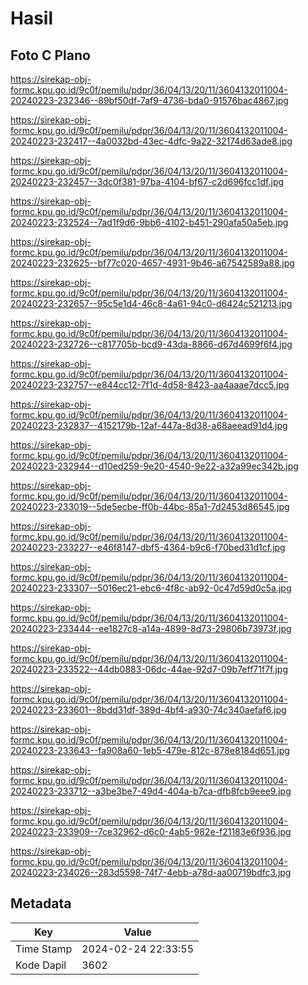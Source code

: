 # Hasil

## Foto C Plano

https://sirekap-obj-formc.kpu.go.id/9c0f/pemilu/pdpr/36/04/13/20/11/3604132011004-20240223-232346--89bf50df-7af9-4736-bda0-91576bac4867.jpg

https://sirekap-obj-formc.kpu.go.id/9c0f/pemilu/pdpr/36/04/13/20/11/3604132011004-20240223-232417--4a0032bd-43ec-4dfc-9a22-32174d63ade8.jpg

https://sirekap-obj-formc.kpu.go.id/9c0f/pemilu/pdpr/36/04/13/20/11/3604132011004-20240223-232457--3dc0f381-97ba-4104-bf67-c2d696fcc1df.jpg

https://sirekap-obj-formc.kpu.go.id/9c0f/pemilu/pdpr/36/04/13/20/11/3604132011004-20240223-232524--7ad1f9d6-9bb6-4102-b451-290afa50a5eb.jpg

https://sirekap-obj-formc.kpu.go.id/9c0f/pemilu/pdpr/36/04/13/20/11/3604132011004-20240223-232625--bf77c020-4657-4931-9b46-a67542589a88.jpg

https://sirekap-obj-formc.kpu.go.id/9c0f/pemilu/pdpr/36/04/13/20/11/3604132011004-20240223-232657--95c5e1d4-46c8-4a61-94c0-d6424c521213.jpg

https://sirekap-obj-formc.kpu.go.id/9c0f/pemilu/pdpr/36/04/13/20/11/3604132011004-20240223-232726--c817705b-bcd9-43da-8866-d67d4699f6f4.jpg

https://sirekap-obj-formc.kpu.go.id/9c0f/pemilu/pdpr/36/04/13/20/11/3604132011004-20240223-232757--e844cc12-7f1d-4d58-8423-aa4aaae7dcc5.jpg

https://sirekap-obj-formc.kpu.go.id/9c0f/pemilu/pdpr/36/04/13/20/11/3604132011004-20240223-232837--4152179b-12af-447a-8d38-a68aeead91d4.jpg

https://sirekap-obj-formc.kpu.go.id/9c0f/pemilu/pdpr/36/04/13/20/11/3604132011004-20240223-232944--d10ed259-9e20-4540-9e22-a32a99ec342b.jpg

https://sirekap-obj-formc.kpu.go.id/9c0f/pemilu/pdpr/36/04/13/20/11/3604132011004-20240223-233019--5de5ecbe-ff0b-44bc-85a1-7d2453d86545.jpg

https://sirekap-obj-formc.kpu.go.id/9c0f/pemilu/pdpr/36/04/13/20/11/3604132011004-20240223-233227--e46f8147-dbf5-4364-b9c6-f70bed31d1cf.jpg

https://sirekap-obj-formc.kpu.go.id/9c0f/pemilu/pdpr/36/04/13/20/11/3604132011004-20240223-233307--5016ec21-ebc6-4f8c-ab92-0c47d59d0c5a.jpg

https://sirekap-obj-formc.kpu.go.id/9c0f/pemilu/pdpr/36/04/13/20/11/3604132011004-20240223-233444--ee1827c8-a14a-4899-8d73-29806b73973f.jpg

https://sirekap-obj-formc.kpu.go.id/9c0f/pemilu/pdpr/36/04/13/20/11/3604132011004-20240223-233522--44db0883-06dc-44ae-92d7-09b7eff71f7f.jpg

https://sirekap-obj-formc.kpu.go.id/9c0f/pemilu/pdpr/36/04/13/20/11/3604132011004-20240223-233601--8bdd31df-389d-4bf4-a930-74c340aefaf6.jpg

https://sirekap-obj-formc.kpu.go.id/9c0f/pemilu/pdpr/36/04/13/20/11/3604132011004-20240223-233643--fa908a60-1eb5-479e-812c-878e8184d651.jpg

https://sirekap-obj-formc.kpu.go.id/9c0f/pemilu/pdpr/36/04/13/20/11/3604132011004-20240223-233712--a3be3be7-49d4-404a-b7ca-dfb8fcb9eee9.jpg

https://sirekap-obj-formc.kpu.go.id/9c0f/pemilu/pdpr/36/04/13/20/11/3604132011004-20240223-233909--7ce32962-d6c0-4ab5-982e-f21183e6f936.jpg

https://sirekap-obj-formc.kpu.go.id/9c0f/pemilu/pdpr/36/04/13/20/11/3604132011004-20240223-234026--283d5598-74f7-4ebb-a78d-aa00719bdfc3.jpg


## Metadata

| Key        | Value               |
| ---------- | ------------------- |
| Time Stamp | 2024-02-24 22:33:55 |
| Kode Dapil | 3602                |



